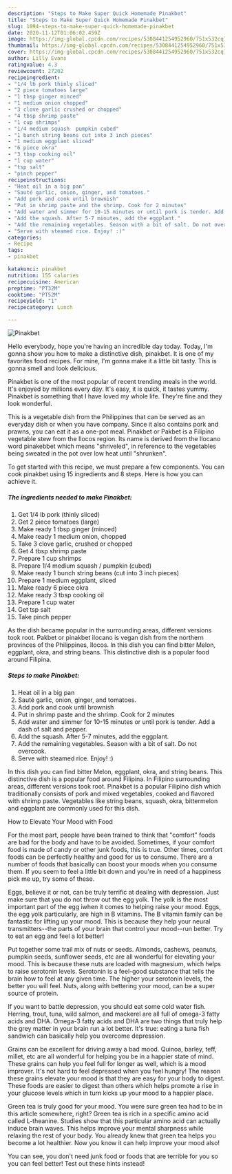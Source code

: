 ```yaml
---
description: "Steps to Make Super Quick Homemade Pinakbet"
title: "Steps to Make Super Quick Homemade Pinakbet"
slug: 1094-steps-to-make-super-quick-homemade-pinakbet
date: 2020-11-12T01:06:02.459Z
image: https://img-global.cpcdn.com/recipes/5308441254952960/751x532cq70/pinakbet-recipe-main-photo.jpg
thumbnail: https://img-global.cpcdn.com/recipes/5308441254952960/751x532cq70/pinakbet-recipe-main-photo.jpg
cover: https://img-global.cpcdn.com/recipes/5308441254952960/751x532cq70/pinakbet-recipe-main-photo.jpg
author: Lilly Evans
ratingvalue: 4.3
reviewcount: 27202
recipeingredient:
- "1/4 lb pork thinly sliced"
- "2 piece tomatoes large"
- "1 tbsp ginger minced"
- "1 medium onion chopped"
- "3 clove garlic crushed or chopped"
- "4 tbsp shrimp paste"
- "1 cup shrimps"
- "1/4 medium squash  pumpkin cubed"
- "1 bunch string beans cut into 3 inch pieces"
- "1 medium eggplant sliced"
- "6 piece okra"
- "3 tbsp cooking oil"
- "1 cup water"
- "tsp salt"
- "pinch pepper"
recipeinstructions:
- "Heat oil in a big pan"
- "Sauté garlic, onion, ginger, and tomatoes."
- "Add pork and cook until brownish"
- "Put in shrimp paste and the shrimp. Cook for 2 minutes"
- "Add water and simmer for 10-15 minutes or until pork is tender. Add a dash of salt and pepper."
- "Add the squash. After 5-7 minutes, add the eggplant."
- "Add the remaining vegetables. Season with a bit of salt. Do not overcook."
- "Serve with steamed rice. Enjoy! :)"
categories:
- Recipe
tags:
- pinakbet

katakunci: pinakbet 
nutrition: 155 calories
recipecuisine: American
preptime: "PT32M"
cooktime: "PT52M"
recipeyield: "1"
recipecategory: Lunch

---
```



![Pinakbet](https://img-global.cpcdn.com/recipes/5308441254952960/751x532cq70/pinakbet-recipe-main-photo.jpg)

Hello everybody, hope you're having an incredible day today. Today, I'm gonna show you how to make a distinctive dish, pinakbet. It is one of my favorites food recipes. For mine, I'm gonna make it a little bit tasty. This is gonna smell and look delicious.

Pinakbet is one of the most popular of recent trending meals in the world. It's enjoyed by millions every day. It's easy, it is quick, it tastes yummy. Pinakbet is something that I have loved my whole life. They're fine and they look wonderful.

This is a vegetable dish from the Philippines that can be served as an everyday dish or when you have company. Since it also contains pork and prawns, you can eat it as a one-pot meal. Pinakbet or Pakbet is a Filipino vegetable stew from the Ilocos region. Its name is derived from the Ilocano word pinakebbet which means &#34;shriveled&#34;, in reference to the vegetables being sweated in the pot over low heat until &#34;shrunken&#34;.


To get started with this recipe, we must prepare a few components. You can cook pinakbet using 15 ingredients and 8 steps. Here is how you can achieve it.

<!--inarticleads1-->

##### The ingredients needed to make Pinakbet:

1. Get 1/4 lb pork (thinly sliced)
1. Get 2 piece tomatoes (large)
1. Make ready 1 tbsp ginger (minced)
1. Make ready 1 medium onion, chopped
1. Take 3 clove garlic, crushed or chopped
1. Get 4 tbsp shrimp paste
1. Prepare 1 cup shrimps
1. Prepare 1/4 medium squash / pumpkin (cubed)
1. Make ready 1 bunch string beans (cut into 3 inch pieces)
1. Prepare 1 medium eggplant, sliced
1. Make ready 6 piece okra
1. Make ready 3 tbsp cooking oil
1. Prepare 1 cup water
1. Get tsp salt
1. Take pinch pepper


As the dish became popular in the surrounding areas, different versions took root. Pakbet or pinakbet ilocano is vegan dish from the northern provinces of the Philippines, Ilocos. In this dish you can find bitter Melon, eggplant, okra, and string beans. This distinctive dish is a popular food around Filipina. 

<!--inarticleads2-->

##### Steps to make Pinakbet:

1. Heat oil in a big pan
1. Sauté garlic, onion, ginger, and tomatoes.
1. Add pork and cook until brownish
1. Put in shrimp paste and the shrimp. Cook for 2 minutes
1. Add water and simmer for 10-15 minutes or until pork is tender. Add a dash of salt and pepper.
1. Add the squash. After 5-7 minutes, add the eggplant.
1. Add the remaining vegetables. Season with a bit of salt. Do not overcook.
1. Serve with steamed rice. Enjoy! :)


In this dish you can find bitter Melon, eggplant, okra, and string beans. This distinctive dish is a popular food around Filipina. In Filipino surrounding areas, different versions took root. Pinakbet is a popular Filipino dish which traditionally consists of pork and mixed vegetables, cooked and flavored with shrimp paste. Vegetables like string beans, squash, okra, bittermelon and eggplant are commonly used for this dish. 

How to Elevate Your Mood with Food


For the most part, people have been trained to think that "comfort" foods are bad for the body and have to be avoided. Sometimes, if your comfort food is made of candy or other junk foods, this is true. Other times, comfort foods can be perfectly healthy and good for us to consume. There are a number of foods that basically can boost your moods when you consume them. If you seem to feel a little bit down and you're in need of a happiness pick me up, try some of these.

Eggs, believe it or not, can be truly terrific at dealing with depression. Just make sure that you do not throw out the egg yolk. The yolk is the most important part of the egg iwhen it comes to helping raise your mood. Eggs, the egg yolk particularly, are high in B vitamins. The B vitamin family can be fantastic for lifting up your mood. This is because they help your neural transmitters--the parts of your brain that control your mood--run better. Try to eat an egg and feel a lot better!

Put together some trail mix of nuts or seeds. Almonds, cashews, peanuts, pumpkin seeds, sunflower seeds, etc are all wonderful for elevating your mood. This is because these nuts are loaded with magnesium, which helps to raise serotonin levels. Serotonin is a feel-good substance that tells the brain how to feel at any given time. The higher your serotonin levels, the better you will feel. Nuts, along with bettering your mood, can be a super source of protein.

If you want to battle depression, you should eat some cold water fish. Herring, trout, tuna, wild salmon, and mackerel are all full of omega-3 fatty acids and DHA. Omega-3 fatty acids and DHA are two things that truly help the grey matter in your brain run a lot better. It's true: eating a tuna fish sandwich can basically help you overcome depression. 

Grains can be excellent for driving away a bad mood. Quinoa, barley, teff, millet, etc are all wonderful for helping you be in a happier state of mind. These grains can help you feel full for longer as well, which is a mood improver. It's not hard to feel depressed when you feel hungry! The reason these grains elevate your mood is that they are easy for your body to digest. These foods are easier to digest than others which helps promote a rise in your glucose levels which in turn kicks up your mood to a happier place.

Green tea is truly good for your mood. You were sure green tea had to be in this article somewhere, right? Green tea is rich in a specific amino acid called L-theanine. Studies show that this particular amino acid can actually induce brain waves. This helps improve your mental sharpness while relaxing the rest of your body. You already knew that green tea helps you become a lot healthier. Now you know it can help improve your mood also!

You can see, you don't need junk food or foods that are terrible for you so you can feel better! Test out  these hints  instead!

